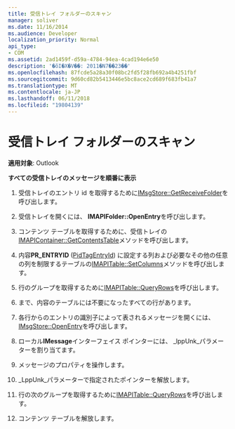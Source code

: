 ```yaml
---
title: 受信トレイ フォルダーのスキャン
manager: soliver
ms.date: 11/16/2014
ms.audience: Developer
localization_priority: Normal
api_type:
- COM
ms.assetid: 2ad1459f-d59a-4784-94ea-4cad194e6e50
description: '�ŏI�X�V��: 2011�N7��23��'
ms.openlocfilehash: 87fcde5a28a30f08bc2fd5f28fb692a4b4251fbf
ms.sourcegitcommit: 9d60cd82b5413446e5bc8ace2cd689f683fb41a7
ms.translationtype: MT
ms.contentlocale: ja-JP
ms.lasthandoff: 06/11/2018
ms.locfileid: "19804139"
---
```

# <a name="traversing-the-inbox-folder"></a>受信トレイ フォルダーのスキャン

  
  
**適用対象**: Outlook 
  
 **すべての受信トレイのメッセージを順番に表示**
  
1. 受信トレイのエントリ id を取得するために[IMsgStore::GetReceiveFolder](imsgstore-getreceivefolder.md)を呼び出します。 
    
2. 受信トレイを開くには、 **IMAPIFolder::OpenEntry**を呼び出します。 
    
3. コンテンツ テーブルを取得するために、受信トレイの[IMAPIContainer::GetContentsTable](imapicontainer-getcontentstable.md)メソッドを呼び出します。 
    
4. 内容**PR_ENTRYID** ([PidTagEntryId](pidtagentryid-canonical-property.md)) に設定する列および必要なその他の任意の列を制限するテーブルの[IMAPITable::SetColumns](imapitable-setcolumns.md)メソッドを呼び出します。 
    
5. 行のグループを取得するために[IMAPITable::QueryRows](imapitable-queryrows.md)を呼び出します。 
    
6. まで、内容のテーブルには不要になったすべての行があります。
    
1. 各行からのエントリの識別子によって表されるメッセージを開くには、 [IMsgStore::OpenEntry](imsgstore-openentry.md)を呼び出します。 
    
2. ローカル**IMessage**インターフェイス ポインターには、 _lppUnk_パラメーターを割り当てます。 
    
3. メッセージのプロパティを操作します。
    
4. _LppUnk_パラメーターで指定されたポインターを解放します。 
    
5. 行の次のグループを取得するために[IMAPITable::QueryRows](imapitable-queryrows.md)を呼び出します。 
    
7. コンテンツ テーブルを解放します。
    

